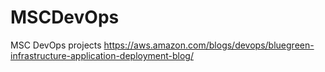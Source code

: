 # MSCDevOps
MSC DevOps projects
https://aws.amazon.com/blogs/devops/bluegreen-infrastructure-application-deployment-blog/

